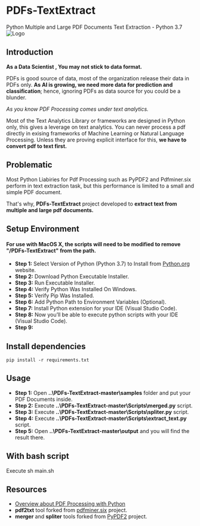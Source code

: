 # PDFs-TextExtract
Python Multiple and Large PDF Documents Text Extraction - Python 3.7
![Logo](XPDF.jpg)



## Introduction
**As a Data Scientist , You may not stick to data format.** 

PDFs is good source of data, most of the organization release their data in PDFs only. **As AI is growing, we need more data for prediction and classification**; hence, ignoring PDFs as data source for you could be a blunder. 

*As you know PDF Processing comes under text analytics.*


Most of the Text Analytics Library or frameworks are designed in Python only, this gives a leverage on text analytics. You can never process a pdf directly in exising frameworks of Machine Learning or Natural Language Processing. Unless they are proving explicit interface for this, **we have to convert pdf to text first.**
## Problematic
Most Python Liabiries for Pdf Processing such as PyPDF2 and Pdfminer.six perform in text extraction task, but this performance is limited to a small and simple PDF document.

That's why, **PDFs-TextExtract** project developed to **extract text from multiple and large pdf documents.**

## Setup Environment

#### For use with MacOS X, the scripts will need to be modified to remove "/PDFs-TextExtract" from the path.

- **Step 1:** Select Version of Python (Python 3.7) to Install from [Python.org](https://www.python.org/) website.
- **Step 2:** Download Python Executable Installer.
- **Step 3:** Run Executable Installer.
- **Step 4:** Verify Python Was Installed On Windows.
- **Step 5:** Verify Pip Was Installed.
- **Step 6:** Add Python Path to Environment Variables (Optional).
- **Step 7:** Install Python extension for your IDE (Visual Studio Code).
- **Step 8:** Now you’ll be able to execute python scripts with your IDE (Visual Studio Code).
- **Step 9:** 

## Install dependencies

    pip install -r requirements.txt

## Usage 
- **Step 1:** Open **..\PDFs-TextExtract-master\samples** folder and put your PDF Documents inside.
- **Step 2:** Execute **..\PDFs-TextExtract-master\Scripts\merged.py** script.
- **Step 3:** Execute **..\PDFs-TextExtract-master\Scripts\spliter.py** script.
- **Step 4:** Execute **..\PDFs-TextExtract-master\Scripts\extract_text.py** script.
- **Step 5:** Open **..\PDFs-TextExtract-master\output** and you will find the result there.

## With bash script
Execute 
sh main.sh

## Resources 
- [Overview about PDF Processing with Python](https://towardsdatascience.com/pdf-preprocessing-with-python-19829752af9f)
- **pdf2txt** tool forked from [pdfminer.six](https://github.com/pdfminer/pdfminer.six) project.
- **merger** and **spliter** tools forked from [PyPDF2](https://github.com/mstamy2/PyPDF2) project. 
